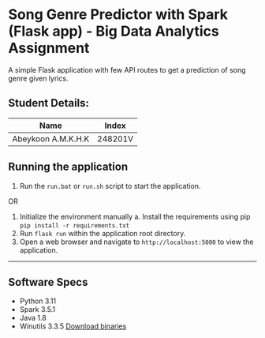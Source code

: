 
# Song Genre Predictor with Spark (Flask app) - Big Data Analytics Assignment

A simple Flask application with few API routes to get a prediction of song genre given lyrics.

## Student Details:

| Name               | Index   |
|--------------------|---------|
| Abeykoon A.M.K.H.K | 248201V |

## Running the application

1. Run the `run.bat` or `run.sh` script to start the application.

OR

1. Initialize the environment manually
    a. Install the requirements using pip
        ```
        pip install -r requirements.txt
        ```
2. Run `flask run` within the application root directory.
3. Open a web browser and navigate to `http://localhost:5000` to view the application.

---

## Software Specs

- Python 3.11
- Spark 3.5.1
- Java 1.8
- Winutils 3.3.5 [Download binaries](https://github.com/cdarlint/winutils)
